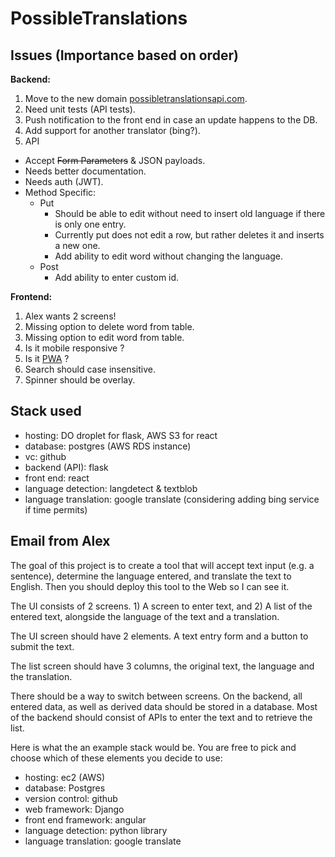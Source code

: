 # PossibleTranslations

## Issues (Importance based on order)
**Backend:**
1. Move to the new domain [possibletranslationsapi.com](possibletranslationsapi.com).
2. Need unit tests (API tests).
3. Push notification to the front end in case an update happens to the DB.
4. Add support for another translator (bing?).
5. API
  * Accept ~~Form Parameters~~ & JSON payloads.
  * Needs better documentation.
  * Needs auth (JWT).
  * Method Specific:
    * Put
      * Should be able to edit without need to insert old language if there is only one entry.
      * Currently put does not edit a row, but rather deletes it and inserts a new one.
      * Add ability to edit word without changing the language.
    * Post
      * Add ability to enter custom id.

**Frontend:**
1. Alex wants 2 screens!
2. Missing option to delete word from table.
3. Missing option to edit word  from table.
4. Is it mobile responsive ?
5. Is it [PWA](https://developers.google.com/web/progressive-web-apps/) ?
6. Search should case insensitive.
7. Spinner should be overlay.

## Stack used
* hosting: DO droplet for flask, AWS S3 for react
* database: postgres (AWS RDS instance)
* vc: github
* backend (API): flask
* front end: react
* language detection: langdetect & textblob
* language translation: google translate (considering adding bing service if time permits)


## Email from Alex
The goal of this project is to create a tool that will accept text input (e.g. a sentence), determine the language entered, and translate the text to English. Then you should deploy this tool to the Web so I can see it.

The UI consists of 2 screens. 1) A screen to enter text, and 2) A list of the entered text, alongside the language of the text and a translation.

The UI screen should have 2 elements. A text entry form and a button to submit the text.

The list screen should have 3 columns, the original text, the language and the translation.

There should be a way to switch between screens.
On the backend, all entered data, as well as derived data should be stored in a database. Most of the backend should consist of APIs to enter the text and to retrieve the list.

Here is what the an example stack would be. You are free to pick and choose which of these elements you decide to use:

* hosting: ec2 (AWS)
* database: Postgres
* version control: github
* web framework: Django
* front end framework: angular
* language detection: python library
* language translation: google translate
